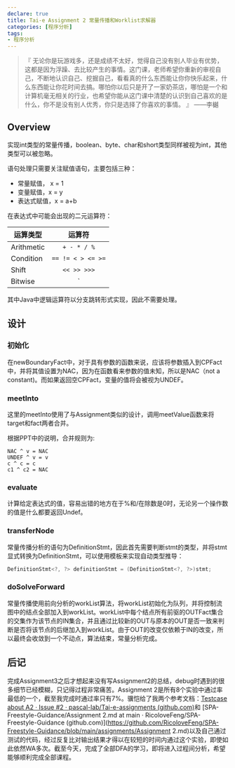 ```yaml
---
declare: true
title: Tai-e Assignment 2 常量传播和Worklist求解器
categories: [程序分析]
tags:
- 程序分析
---
```


> 『 无论你是玩游戏多，还是成绩不太好，觉得自己没有别人毕业有优势，这都是因为浮躁、去比较产生的事情。这门课，老师希望你重新的审视自己，不断地认识自己、挖掘自己，看看真的什么东西能让你你快乐起来，什么东西能让你花时间去搞。哪怕你以后只是开了一家奶茶店，哪怕是一个和计算机毫无相关的行业，也希望你能从这门课中清楚的认识到自己喜欢的是什么，你不是没有别人优秀，你只是选择了你喜欢的事情。 』 					——李樾

## Overview

实现int类型的常量传播，boolean、byte、char和short类型同样被视为int，其他类型可以被忽略。

语句处理只需要关注赋值语句，主要包括三种：

- 常量赋值， x = 1
- 变量赋值，x = y
- 表达式赋值，x = a+b

在表达式中可能会出现的二元运算符：

| 运算类型   |      运算符       |
| ---------- | :---------------: |
| Arithmetic |    `+ - * / %`    |
| Condition  | `== != < > <= >=` |
| Shift      |    `<< >> >>>`    |
| Bitwise    |      `| & ^`      |

其中Java中逻辑运算符以分支跳转形式实现，因此不需要处理。

## 设计

### 初始化

在newBoundaryFact中，对于具有参数的函数来说，应该将参数插入到CPFact中，并将其值设置为NAC，因为在函数看来参数的值未知，所以是NAC（not a constant)。而如果返回空CPFact，变量的值将会被视为UNDEF。

### meetInto

这里的meetInto使用了与Assignment类似的设计，调用meetValue函数来将target和fact两者合并。

根据PPT中的说明，合并规则为:

```
NAC ^ v = NAC
UNDEF ^ v = v
c ^ c = c
c1 ^ c2 = NAC
```

### evaluate

计算给定表达式的值，容易出错的地方在于%和/在除数是0时，无论另一个操作数的值是什么都要返回Undef。

### transferNode

常量传播分析的语句为DefinitionStmt，因此首先需要判断stmt的类型，并将stmt显式转换为DefinitionStmt，可以使用模板来实现自动类型推导：

```java
DefinitionStmt<?, ?> definitionStmt = (DefinitionStmt<?, ?>)stmt;
```

### doSolveForward

常量传播使用前向分析的workList算法，将workList初始化为队列，并将控制流图中的结点全部加入到workList。workList中每个结点所有前驱的OUTFact集合的交集作为该节点的IN集合，并且通过比较新的OUT与原本的OUT是否一致来判断是否将该节点的后继加入到workList。由于OUT的改变仅依赖于IN的改变，所以最终会收敛到一个不动点，算法结束，常量分析完成。

## 后记

完成Assignment3之后才想起来没有写Assignment2的总结，debug时遇到的很多细节已经模糊，只记得过程非常痛苦。Assignment 2是所有8个实验中通过率最低的一个，截至我完成时通过率只有7%。骥恺给了我两个参考文档：[Testcase about A2 · Issue #2 · pascal-lab/Tai-e-assignments (github.com)](https://github.com/pascal-lab/Tai-e-assignments/issues/2)和 [SPA-Freestyle-Guidance/Assignment 2.md at main · RicoloveFeng/SPA-Freestyle-Guidance (github.com)](https://github.com/RicoloveFeng/SPA-Freestyle-Guidance/blob/main/assignments/Assignment 2.md)以及自己通过测试的代码，经过反复比对输出结果才得以在较短的时间内通过这个实验，即使如此依然WA多次。截至今天，完成了全部DFA的学习，即将进入过程间分析，希望能够顺利完成全部课程。

